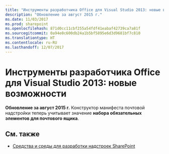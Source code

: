 ```yaml
---
title: "Инструменты разработчика Office для Visual Studio 2013: новые возможности"
description: "Обновление за август 2015 г."
ms.date: 11/03/2017
ms.prod: sharepoint
ms.openlocfilehash: 871d0cc11cbf255a54fdf41eabaf42739ca7a81f
ms.sourcegitcommit: 0a94e0c600db24a1b5bf5895e6d3d9681bf7c810
ms.translationtype: HT
ms.contentlocale: ru-RU
ms.lasthandoff: 12/07/2017
---
```

# <a name="whats-new-in-office-developer-tools-for-visual-studio-2013"></a>Инструменты разработчика Office для Visual Studio 2013: новые возможности

**Обновление за август 2015 г.** Конструктор манифеста почтовой надстройки теперь учитывает значение **набора обязательных элементов для почтового ящика**.
    

## <a name="see-also"></a>См. также

-  [Средства и среды для разработки надстроек SharePoint](tools-and-environments-for-developing-sharepoint-add-ins.md)
    
 

